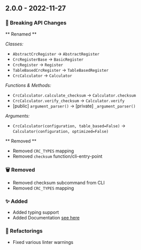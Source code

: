 ## 2.0.0 - 2022-11-27

### 🚨 Breaking API Changes

** Renamed **

*Classes:*

* `AbstractCrcRegister` -> `AbstractRegister`
* `CrcRegisterBase` -> `BasicRegister`
* `CrcRegister` -> `Register`
* `TableBasedCrcRegister` -> `TableBasedRegister`
* `CrcCalculator` -> `Calculator`


*Functions & Methods:*

* `CrcCalculator.calculate_checksum` -> `Calculator.checksum`
* `CrcCalculator.verify_checksum` -> `Calculator.verify`
* \[public\] `argument_parser()` -> \[private\] `_argument_parser()`

*Arguments:*

* `CrcCalculator(configuration, table_based=False)` -> `Calculator(configuration, optimized=False)`

** Removed **

* Removed `CRC_TYPES` mapping
* Removed `checksum` function/cli-entry-point

### 🗑 Removed
* Removed checksum subcommand from CLI
* Removed `CRC_TYPES` mapping

### ✨ Added
* Added typing support
* Added Documentation [see here](https://nicoretti.github.io/crc)

### 🔧 Refactorings
* Fixed various linter warnings
